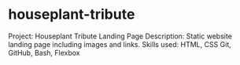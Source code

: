 # houseplant-tribute
Project: Houseplant Tribute Landing Page
Description: Static website landing page including images and links.
Skills used: HTML, CSS Git, GitHub, Bash, Flexbox